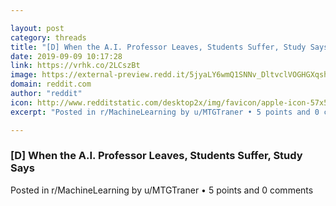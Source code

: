 ```yaml
---

layout: post
category: threads
title: "[D] When the A.I. Professor Leaves, Students Suffer, Study Says"
date: 2019-09-09 10:17:28
link: https://vrhk.co/2LCszBt
image: https://external-preview.redd.it/5jyaLY6wmQ1SNNv_DltvclVOGHGXqshpd9Z-iAZStTg.jpg?width=1050&height=549.738219895&auto=webp&s=747abc78a6c061a4a4f9cf57240700fa65e75c0d
domain: reddit.com
author: "reddit"
icon: http://www.redditstatic.com/desktop2x/img/favicon/apple-icon-57x57.png
excerpt: "Posted in r/MachineLearning by u/MTGTraner • 5 points and 0 comments"

---
```


### [D] When the A.I. Professor Leaves, Students Suffer, Study Says

Posted in r/MachineLearning by u/MTGTraner • 5 points and 0 comments